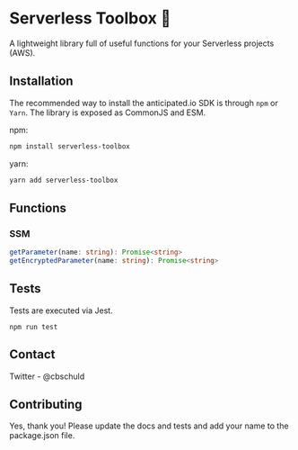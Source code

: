 # Serverless Toolbox 🧰

A lightweight library full of useful functions for your Serverless projects (AWS).

## Installation

The recommended way to install the anticipated.io SDK is through `npm` or `Yarn`. The library is exposed as CommonJS and ESM.

npm:

```sh
npm install serverless-toolbox
```

yarn:

```sh
yarn add serverless-toolbox
```

## Functions

### SSM

```typescript
getParameter(name: string): Promise<string>
getEncryptedParameter(name: string): Promise<string>
```

## Tests

Tests are executed via Jest.

```shell script
npm run test
```

## Contact

Twitter - @cbschuld

## Contributing

Yes, thank you! Please update the docs and tests and add your name to the package.json file.
